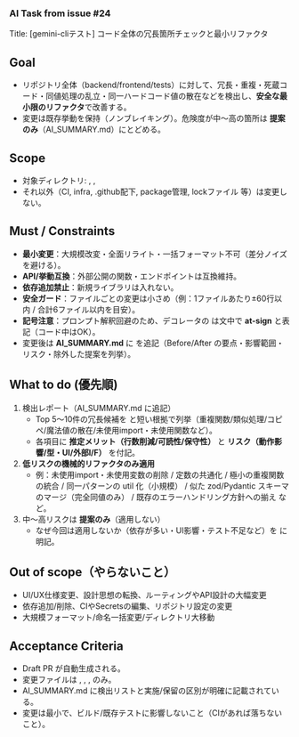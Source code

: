 ### AI Task from issue #24

Title: [gemini-cliテスト] コード全体の冗長箇所チェックと最小リファクタ

## Goal
- リポジトリ全体（backend/frontend/tests）に対して、冗長・重複・死蔵コード・同値処理の乱立・同一ハードコード値の散在などを検出し、**安全な最小限のリファクタ**で改善する。
- 変更は既存挙動を保持（ノンブレイキング）。危険度が中〜高の箇所は **提案のみ**（AI_SUMMARY.md）にとどめる。

## Scope
- 対象ディレクトリ: , , 
- それ以外（CI, infra, .github配下, package管理, lockファイル 等）は変更しない。

## Must / Constraints
- **最小変更**：大規模改変・全面リライト・一括フォーマット不可（差分ノイズを避ける）。
- **API/挙動互換**：外部公開の関数・エンドポイントは互換維持。
- **依存追加禁止**：新規ライブラリは入れない。
- **安全ガード**：ファイルごとの変更は小さめ（例：1ファイルあたり±60行以内 / 合計6ファイル以内を目安）。
- **記号注意**：プロンプト解釈回避のため、デコレータの  は文中で **at-sign** と表記（コード中はOK）。
- 変更後は **AI_SUMMARY.md** に  を追記（Before/After の要点・影響範囲・リスク・除外した提案を列挙）。

## What to do (優先順)
1) 検出レポート（AI_SUMMARY.md に追記）
   - Top 5〜10件の冗長候補を  と短い根拠で列挙（重複関数/類似処理/コピペ/魔法値の散在/未使用import・未使用関数など）。
   - 各項目に **推定メリット（行数削減/可読性/保守性）** と **リスク（動作影響/型・UI/外部I/F）** を付記。
2) **低リスクの機械的リファクタのみ適用**
   - 例：未使用import・未使用変数の削除 / 定数の共通化 / 極小の重複関数の統合 / 同一パターンの util 化（小規模） / 似た zod/Pydantic スキーマのマージ（完全同値のみ） / 既存のエラーハンドリング方針への揃え など。
3) 中〜高リスクは **提案のみ**（適用しない）
   - なぜ今回は適用しないか（依存が多い・UI影響・テスト不足など）を  に明記。

## Out of scope（やらないこと）
- UI/UX仕様変更、設計思想の転換、ルーティングやAPI設計の大幅変更
- 依存追加/削除、CIやSecretsの編集、リポジトリ設定の変更
- 大規模フォーマット/命名一括変更/ディレクトリ大移動

## Acceptance Criteria
- Draft PR が自動生成される。
- 変更ファイルは , , ,  のみ。
- AI_SUMMARY.md に検出リストと実施/保留の区別が明確に記載されている。
- 変更は最小で、ビルド/既存テストに影響しないこと（CIがあれば落ちないこと）。

